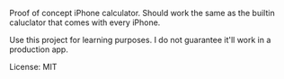 Proof of concept iPhone calculator. Should work the same as the builtin
caluclator that comes with every iPhone.

Use this project for learning purposes. I do not guarantee it'll work in
a production app.

License: MIT
